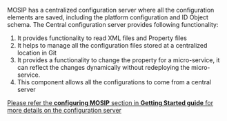 MOSIP has a centralized configuration server where all the configuration elements are saved, including the platform configuration and ID Object schema.
The Central configuration server provides following functionality:

1. It provides functionality to read XML files and Property files
1. It helps to manage all the configuration files stored at a centralized location in Git
1. It provides a functionality to change the property for a micro-service, it can reflect the changes dynamically without redeploying the micro-service.
1. This component allows all the configurations to come from a central server

[Please refer the **configuring MOSIP** section in **Getting Started guide** for more details on the configuration server](https://github.com/mosip/mosip/wiki/Getting-Started#7-configuring-mosip-)
